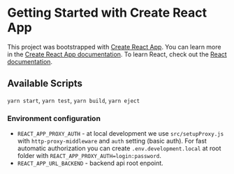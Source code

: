 # Getting Started with Create React App
This project was bootstrapped with [Create React App](https://github.com/facebook/create-react-app).
You can learn more in the [Create React App documentation](https://facebook.github.io/create-react-app/docs/getting-started).
To learn React, check out the [React documentation](https://reactjs.org/).

## Available Scripts
`yarn start`, `yarn test`, `yarn build`, `yarn eject`

### Environment configuration
- `REACT_APP_PROXY_AUTH` - at local development we use `src/setupProxy.js` with `http-proxy-middleware` and `auth` setting (basic auth). For fast automatic authorization you can create `.env.development.local` at root folder with `REACT_APP_PROXY_AUTH=login:password`.
- `REACT_APP_URL_BACKEND` - backend api root enpoint.
